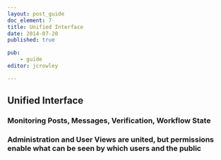 ```yaml
---
layout: post_guide
doc_element: 7
title: Unified Interface
date: 2014-07-20
published: true

pub: 
	- guide
editor: jcrowley

---
```


## Unified Interface

### Monitoring Posts, Messages, Verification, Workflow State

### Administration and User Views are united, but permissions enable what can be seen by which users and the public



